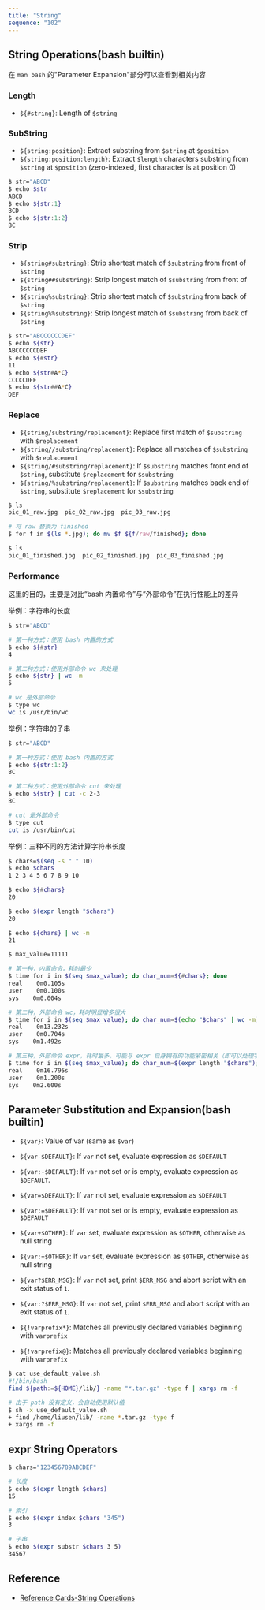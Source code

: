 ```yaml
---
title: "String"
sequence: "102"
---
```


## String Operations(bash builtin)

在 `man bash` 的"Parameter Expansion"部分可以查看到相关内容

### Length

- `${#string}`: Length of `$string`

### SubString

- `${string:position}`: Extract substring from `$string` at `$position`
- `${string:position:length}`: Extract `$length` characters substring from `$string` at `$position` (zero-indexed, first character is at position 0)

```bash
$ str="ABCD"
$ echo $str
ABCD
$ echo ${str:1}
BCD
$ echo ${str:1:2}
BC
```

### Strip

- `${string#substring}`: Strip shortest match of `$substring` from front of `$string`
- `${string##substring}`: Strip longest match of `$substring` from front of `$string`
- `${string%substring}`: Strip shortest match of `$substring` from back of `$string`
- `${string%%substring}`: Strip longest match of `$substring` from back of `$string`

```bash
$ str="ABCCCCCCDEF"
$ echo ${str}
ABCCCCCCDEF
$ echo ${#str}
11
$ echo ${str#A*C}
CCCCCDEF
$ echo ${str##A*C}
DEF
```

### Replace

- `${string/substring/replacement}`: Replace first match of `$substring` with `$replacement`
- `${string//substring/replacement}`: Replace all matches of `$substring` with `$replacement`
- `${string/#substring/replacement}`: If `$substring` matches front end of `$string`, substitute `$replacement` for `$substring`
- `${string/%substring/replacement}`: If `$substring` matches back end of `$string`, substitute `$replacement` for `$substring`

```bash
$ ls
pic_01_raw.jpg  pic_02_raw.jpg  pic_03_raw.jpg

# 将 raw 替换为 finished
$ for f in $(ls *.jpg); do mv $f ${f/raw/finished}; done

$ ls
pic_01_finished.jpg  pic_02_finished.jpg  pic_03_finished.jpg
```

### Performance

这里的目的，主要是对比“bash 内置命令”与“外部命令”在执行性能上的差异

举例：字符串的长度

```bash
$ str="ABCD"

# 第一种方式：使用 bash 内置的方式
$ echo ${#str}
4

# 第二种方式：使用外部命令 wc 来处理
$ echo ${str} | wc -m
5

# wc 是外部命令
$ type wc
wc is /usr/bin/wc
```

举例：字符串的子串

```bash
$ str="ABCD"

# 第一种方式：使用 bash 内置的方式
$ echo ${str:1:2}
BC

# 第二种方式：使用外部命令 cut 来处理
$ echo ${str} | cut -c 2-3
BC

# cut 是外部命令
$ type cut
cut is /usr/bin/cut
```

举例：三种不同的方法计算字符串长度

```bash
$ chars=$(seq -s " " 10)
$ echo $chars
1 2 3 4 5 6 7 8 9 10

$ echo ${#chars}
20

$ echo $(expr length "$chars")
20

$ echo ${chars} | wc -m
21
```

```bash
$ max_value=11111

# 第一种，内置命令，耗时最少
$ time for i in $(seq $max_value); do char_num=${#chars}; done
real    0m0.105s
user    0m0.100s
sys    0m0.004s

# 第二种，外部命令 wc，耗时明显增多很大
$ time for i in $(seq $max_value); do char_num=$(echo "$chars" | wc -m); done
real    0m13.232s
user    0m0.704s
sys    0m1.492s

# 第三种，外部命令 expr，耗时最多，可能与 expr 自身拥有的功能紧密相关（即可以处理字符串，也可以处理数值）
$ time for i in $(seq $max_value); do char_num=$(expr length "$chars"); done
real    0m16.795s
user    0m1.200s
sys    0m2.600s
```

## Parameter Substitution and Expansion(bash builtin)

- `${var}`: Value of var (same as `$var`)

- `${var-$DEFAULT}`: If `var` not set, evaluate expression as `$DEFAULT`
- `${var:-$DEFAULT}`: If `var` not set or is empty, evaluate expression as `$DEFAULT`.

- `${var=$DEFAULT}`: If `var` not set, evaluate expression as `$DEFAULT`
- `${var:=$DEFAULT}`: If `var` not set or is empty, evaluate expression as `$DEFAULT`

- `${var+$OTHER}`: If `var` set, evaluate expression as `$OTHER`, otherwise as null string
- `${var:+$OTHER}`: If `var` set, evaluate expression as `$OTHER`, otherwise as null string

- `${var?$ERR_MSG}`: If `var` not set, print `$ERR_MSG` and abort script with an exit status of `1`.
- `${var:?$ERR_MSG}`: If `var` not set, print `$ERR_MSG` and abort script with an exit status of `1`.

- `${!varprefix*}`: Matches all previously declared variables beginning with `varprefix`
- `${!varprefix@}`: Matches all previously declared variables beginning with `varprefix`

```bash
$ cat use_default_value.sh
#!/bin/bash
find ${path:=${HOME}/lib/} -name "*.tar.gz" -type f | xargs rm -f

# 由于 path 没有定义，会自动使用默认值
$ sh -x use_default_value.sh
+ find /home/liusen/lib/ -name *.tar.gz -type f
+ xargs rm -f
```

## expr String Operators

```bash
$ chars="123456789ABCDEF"

# 长度
$ echo $(expr length $chars)
15

# 索引
$ echo $(expr index $chars "345")
3

# 子串
$ echo $(expr substr $chars 3 5)
34567
```

## Reference

- [Reference Cards-String Operations](http://tldp.org/LDP/abs/html/refcards.html)
